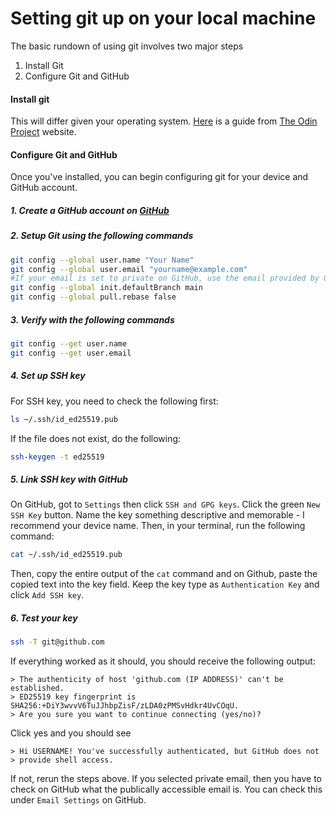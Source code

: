 # Setting git up on your local machine

The basic rundown of using git involves two major steps

1. Install Git
2. Configure Git and GitHub

#### Install git

This will differ given your operating system. [Here](https://www.theodinproject.com/lessons/foundations-setting-up-git#step-1-install-git) is a guide from [The Odin Project](https://www.theodinproject.com/) website.

#### Configure Git and GitHub

Once you've installed, you can begin configuring git for your device and GitHub account.

##### 1. Create a GitHub account on [GitHub](https://github.com/)

##### 2. Setup Git using the following commands

```bash
git config --global user.name "Your Name"
git config --global user.email "yourname@example.com"
#If your email is set to private on GitHub, use the email provided by GitHub, not your actual email address
git config --global init.defaultBranch main
git config --global pull.rebase false
```

##### 3. Verify with the following commands

```bash
git config --get user.name
git config --get user.email
```

##### 4. Set up SSH key

For SSH key, you need to check the following first:

```bash
ls ~/.ssh/id_ed25519.pub
```

If the file does not exist, do the following:

```bash
ssh-keygen -t ed25519
```

##### 5. Link SSH key with GitHub

On GitHub, got to `Settings` then click `SSH and GPG keys`. Click the green `New SSH Key` button. Name the key something descriptive and memorable - I recommend your device name. Then, in your terminal, run the following command:

```bash
cat ~/.ssh/id_ed25519.pub
```

Then, copy the entire output of the `cat` command and on Github, paste the copied text into the key field. Keep the key type as `Authentication Key` and click `Add SSH key`.

##### 6. Test your key

```bash
ssh -T git@github.com
```

If everything worked as it should, you should receive the following output:

```
> The authenticity of host 'github.com (IP ADDRESS)' can't be established.
> ED25519 key fingerprint is SHA256:+DiY3wvvV6TuJJhbpZisF/zLDA0zPMSvHdkr4UvCOqU.
> Are you sure you want to continue connecting (yes/no)?
```

Click yes and you should see

```
> Hi USERNAME! You've successfully authenticated, but GitHub does not
> provide shell access.
```

If not, rerun the steps above. If you selected private email, then you have to check on GitHub what the publically accessible email is. You can check this under `Email Settings` on GitHub.